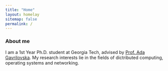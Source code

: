 ```yaml
---
title: "Home"
layout: homelay
sitemap: false
permalink: /
---
```


### About me

I am a 1st Year Ph.D. student at Georgia Tech, advised by [Prof. Ada Gavrilovska](https://faculty.cc.gatech.edu/~ada/). My research interests lie in the fields of dictributed computing, operating systems and networking. 